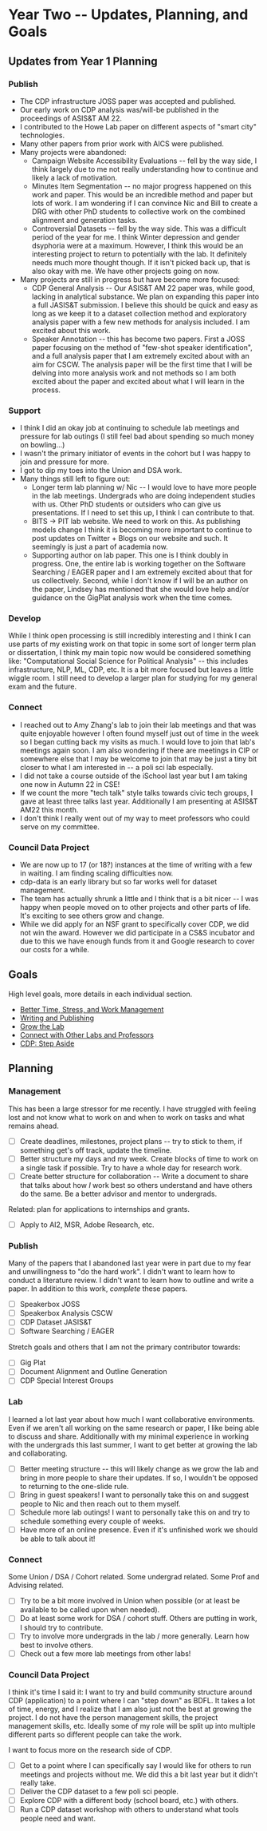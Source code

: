 # Year Two -- Updates, Planning, and Goals

## Updates from Year 1 Planning

### Publish

* The CDP infrastructure JOSS paper was accepted and published.
* Our early work on CDP analysis was/will-be published in the proceedings of ASIS&T AM 22.
* I contributed to the Howe Lab paper on different aspects of "smart city" technologies.
* Many other papers from prior work with AICS were published.
* Many projects were abandoned:
    * Campaign Website Accessibility Evaluations -- fell by the way side, I think largely due to me not really understanding how to continue and likely a lack of motivation.
    * Minutes Item Segmentation -- no major progress happened on this work and paper. This would be an incredible method and paper but lots of work. I am wondering if I can convince Nic and Bill to create a DRG with other PhD students to collective work on the combined alignment and generation tasks.
    * Controversial Datasets -- fell by the way side. This was a difficult period of the year for me. I think Winter depression and gender dsyphoria were at a maximum. However, I think this would be an interesting project to return to potentially with the lab. It definitely needs much more thought though. If it isn't picked back up, that is also okay with me. We have other projects going on now.
* Many projects are still in progress but have become more focused:
    * CDP General Analysis -- Our ASIS&T AM 22 paper was, while good, lacking in analytical substance. We plan on expanding this paper into a full JASIS&T submission. I believe this should be quick and easy as long as we keep it to a dataset collection method and exploratory analysis paper with a few new methods for analysis included. I am excited about this work.
    * Speaker Annotation -- this has become two papers. First a JOSS paper focusing on the method of "few-shot speaker identification", and a full analysis paper that I am extremely excited about with an aim for CSCW. The analysis paper will be the first time that I will be delving into more analysis work and not methods so I am both excited about the paper and excited about what I will learn in the process.

### Support

* I think I did an okay job at continuing to schedule lab meetings and pressure for lab outings (I still feel bad about spending so much money on bowling...)
* I wasn't the primary initiator of events in the cohort but I was happy to join and pressure for more.
* I got to dip my toes into the Union and DSA work.
* Many things still left to figure out:
    * Longer term lab planning w/ Nic -- I would love to have more people in the lab meetings. Undergrads who are doing independent studies with us. Other PhD students or outsiders who can give us presentations. If I need to set this up, I think I can contribute to that.
    * BITS -> PIT lab website. We need to work on this. As publishing models change I think it is becoming more important to continue to post updates on Twitter + Blogs on our website and such. It seemingly is just a part of academia now.
    * Supporting author on lab paper. This one is I think doubly in progress. One, the entire lab is working together on the Software Searching / EAGER paper and I am extremely excited about that for us collectively. Second, while I don't know if I will be an author on the paper, Lindsey has mentioned that she would love help and/or guidance on the GigPlat analysis work when the time comes.

### Develop

While I think open processing is still incredibly interesting and I think I can use parts of my existing work on that topic in some sort of longer term plan or dissertation, I think my main topic now would be considered something like: "Computational Social Science for Political Analysis" -- this includes infrastructure, NLP, ML, CDP, etc. It is a bit more focused but leaves a little wiggle room. I still need to develop a larger plan for studying for my general exam and the future.

### Connect

* I reached out to Amy Zhang's lab to join their lab meetings and that was quite enjoyable however I often found myself just out of time in the week so I began cutting back my visits as much. I would love to join that lab's meetings again soon. I am also wondering if there are meetings in CIP or somewhere else that I may be welcome to join that may be just a tiny bit closer to what I am interested in -- a poli sci lab especially.
* I did not take a course outside of the iSchool last year but I am taking one now in Autumn 22 in CSE!
* If we count the more "tech talk" style talks towards civic tech groups, I gave at least three talks last year. Additionally I am presenting at ASIS&T AM22 this month.
* I don't think I really went out of my way to meet professors who could serve on my committee.

### Council Data Project

* We are now up to 17 (or 18?) instances at the time of writing with a few in waiting. I am finding scaling difficulties now.
* cdp-data is an early library but so far works well for dataset management.
* The team has actually shrunk a little and I think that is a bit nicer -- I was happy when people moved on to other projects and other parts of life. It's exciting to see others grow and change.
* While we did apply for an NSF grant to specifically cover CDP, we did not win the award. However we did participate in a CS&S incubator and due to this we have enough funds from it and Google research to cover our costs for a while.

## Goals

High level goals, more details in each individual section.

- [Better Time, Stress, and Work Management](#management)
- [Writing and Publishing](#publish)
- [Grow the Lab](#lab)
- [Connect with Other Labs and Professors](#connect)
- [CDP: Step Aside](#council-data-project)

## Planning

### Management

This has been a large stressor for me recently. I have struggled with feeling lost and not know what to work on and when to work on tasks and what remains ahead.

- [ ] Create deadlines, milestones, project plans -- try to stick to them, if something get's off track, update the timeline.
- [ ] Better structure my days and my week. Create blocks of time to work on a single task if possible. Try to have a whole day for research work.
- [ ] Create better structure for collaboration -- Write a document to share that talks about how *I* work best so others understand and have others do the same. Be a better advisor and mentor to undergrads.

Related: plan for applications to internships and grants.

- [ ] Apply to AI2, MSR, Adobe Research, etc.

### Publish

Many of the papers that I abandoned last year were in part due to my fear and unwillingness to "do the hard work". I didn't want to learn how to conduct a literature review. I didn't want to learn how to outline and write a paper. In addition to this work, _complete_ these papers.

- [ ] Speakerbox JOSS
- [ ] Speakerbox Analysis CSCW
- [ ] CDP Dataset JASIS&T
- [ ] Software Searching / EAGER

Stretch goals and others that I am not the primary contributor towards:

- [ ] Gig Plat
- [ ] Document Alignment and Outline Generation
- [ ] CDP Special Interest Groups

### Lab

I learned a lot last year about how much I want collaborative environments. Even if we aren't all working on the same research or paper, I like being able to discuss and share. Additionally with my minimal experience in working with the undergrads this last summer, I want to get better at growing the lab and collaborating.

- [ ] Better meeting structure -- this will likely change as we grow the lab and bring in more people to share their updates. If so, I wouldn't be opposed to returning to the one-slide rule.
- [ ] Bring in guest speakers! I want to personally take this on and suggest people to Nic and then reach out to them myself.
- [ ] Schedule more lab outings! I want to personally take this on and try to schedule something every couple of weeks.
- [ ] Have more of an online presence. Even if it's unfinished work we should be able to talk about it!

### Connect

Some Union / DSA / Cohort related. Some undergrad related. Some Prof and Advising related.

- [ ] Try to be a bit more involved in Union when possible (or at least be available to be called upon when needed).
- [ ] Do at least some work for DSA / cohort stuff. Others are putting in work, I should try to contribute.
- [ ] Try to involve more undergrads in the lab / more generally. Learn how best to involve others.
- [ ] Check out a few more lab meetings from other labs!

### Council Data Project

I think it's time I said it: I want to try and build community structure around CDP (application) to a point where I can "step down" as BDFL. It takes a lot of time, energy, and I realize that I am also just not the best at growing the project. I do not have the person management skills, the project management skills, etc. Ideally some of my role will be split up into multiple different parts so different people can take the work.

I want to focus more on the research side of CDP.

- [ ] Get to a point where I can specifically say I would like for others to run meetings and projects without me. We did this a bit last year but it didn't really take.
- [ ] Deliver the CDP dataset to a few poli sci people.
- [ ] Explore CDP with a different body (school board, etc.) with others.
- [ ] Run a CDP dataset workshop with others to understand what tools people need and want.